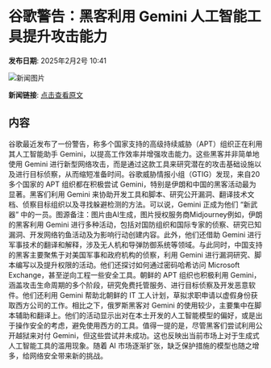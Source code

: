 # 谷歌警告：黑客利用 Gemini 人工智能工具提升攻击能力

**发布日期**: 2025年2月2号 10:41

![新闻图片](https://pic.chinaz.com/picmap/202304201630340129_0.jpg)

**新闻链接**: [点击查看原文](https://www.aibase.com/zh/news/15044)

## 内容

谷歌最近发布了一份警告，称多个国家支持的高级持续威胁（APT）组织正在利用其人工智能助手 Gemini，以提高工作效率并增强攻击能力。这些黑客并非简单地使用 Gemini 进行新型网络攻击，而是通过这款工具来研究潜在的攻击基础设施以及进行目标侦察，从而缩短准备时间。谷歌威胁情报小组（GTIG）发现，来自20多个国家的 APT 组织都在积极尝试 Gemini，特别是伊朗和中国的黑客活动最为显著。黑客们利用 Gemini 来协助开发工具和脚本、研究公开漏洞、翻译技术文档、侦察目标组织以及寻找躲避检测的方法。可以说，Gemini 正成为他们 “新武器” 中的一员。图源备注：图片由AI生成，图片授权服务商Midjourney例如，伊朗的黑客利用 Gemini 进行多种活动，包括对国防组织和国际专家的侦察、研究已知漏洞、开发网络钓鱼活动及为影响行动创建内容。此外，他们还借助 Gemini 进行军事技术的翻译和解释，涉及无人机和导弹防御系统等领域。与此同时，中国支持的黑客主要聚焦于对美国军事和政府机构的侦察，利用 Gemini 进行漏洞研究、脚本编写以及提升权限的活动。他们还探讨如何通过密码哈希访问 Microsoft Exchange，甚至逆向工程一些安全工具。朝鲜的 APT 组织也积极利用 Gemini，涵盖攻击生命周期的多个阶段，研究免费托管服务、进行目标侦察及开发恶意软件。他们还利用 Gemini 帮助北朝鲜的 IT 工人计划，草拟求职申请以虚假身份获取西方公司的工作。相比之下，俄罗斯黑客对 Gemini 的使用较少，主要集中在脚本辅助和翻译上。他们的活动显示出对在本土开发的人工智能模型的偏好，或是出于操作安全的考虑，避免使用西方的工具。值得一提的是，尽管黑客们尝试利用公开越狱来对付 Gemini，但这些尝试并未成功。这也反映出当前市场上对于生成式人工智能工具的滥用现象。随着 AI 市场逐渐扩张，缺乏保护措施的模型也随之增多，给网络安全带来新的挑战。
